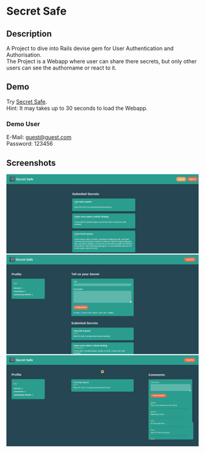 # Secret Safe

## Description
A Project to dive into Rails devise gem for User Authentication and Authorisation. <br/>
The Project is a Webapp where user can share there secrets, but only other users can see the authorname or react to it.

## Demo
Try [Secret Safe](https://vast-gorge-95103.herokuapp.com/).<br/>
Hint: It may takes up to 30 seconds to load the Webapp.

### Demo User
E-Mail: guest@guest.com <br/>
Password: 123456

## Screenshots
<img src="preview_imgs/sec_saf1.png">
<img src="preview_imgs/sec_saf2.png">
<img src="preview_imgs/sec_saf3.png">

